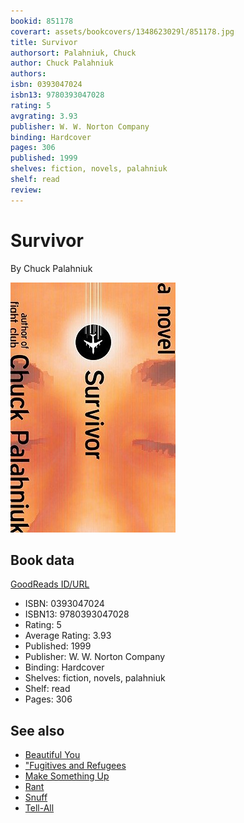 ```yaml
---
bookid: 851178
coverart: assets/bookcovers/1348623029l/851178.jpg
title: Survivor
authorsort: Palahniuk, Chuck
author: Chuck Palahniuk
authors: 
isbn: 0393047024
isbn13: 9780393047028
rating: 5
avgrating: 3.93
publisher: W. W. Norton Company
binding: Hardcover
pages: 306
published: 1999
shelves: fiction, novels, palahniuk
shelf: read
review: 
---
```


# Survivor

By Chuck Palahniuk

![](../../assets/bookcovers/1348623029l/851178.jpg)

## Book data

[GoodReads ID/URL](https://www.goodreads.com/book/show/851178)

- ISBN: 0393047024
- ISBN13: 9780393047028
- Rating: 5
- Average Rating: 3.93
- Published: 1999
- Publisher: W. W. Norton Company
- Binding: Hardcover
- Shelves: fiction, novels, palahniuk
- Shelf: read
- Pages: 306


## See also

- [Beautiful You](Beautiful_You.md)
- ["Fugitives and Refugees](Fugitives_and_Refugees-_A_Walk_in_Portland__Oregon.md)
- [Make Something Up](Make_Something_Up-_Stories_You_Cant_Unread.md)
- [Rant](Rant.md)
- [Snuff](Snuff.md)
- [Tell-All](Tell-All.md)
